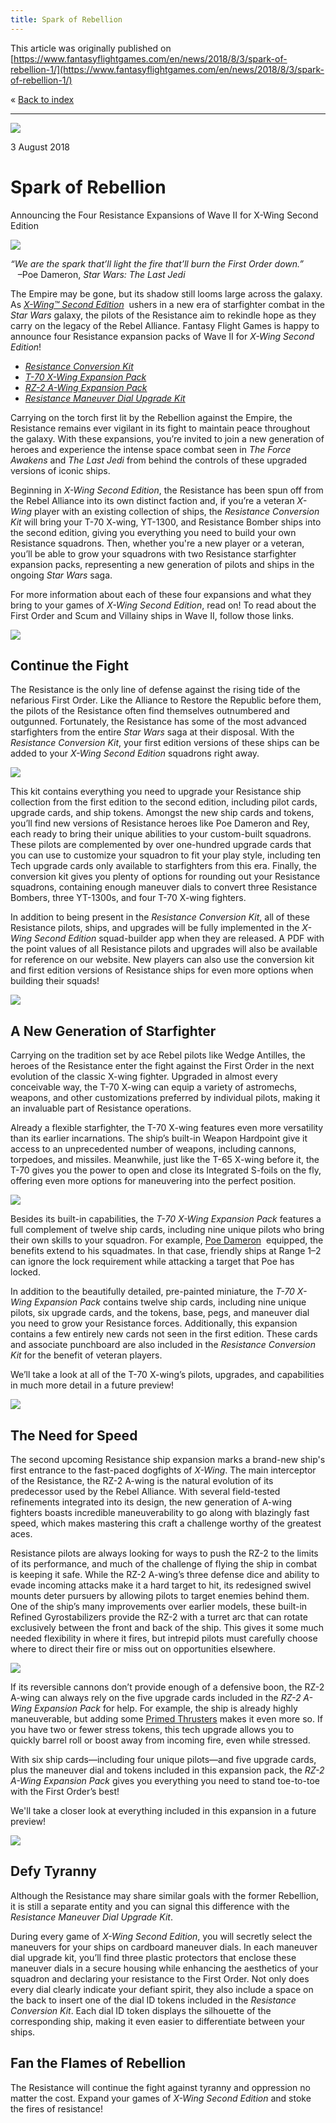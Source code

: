 ```yaml
---
title: Spark of Rebellion
---
```


This article was originally published on [https://www.fantasyflightgames.com/en/news/2018/8/3/spark-of-rebellion-1/](https://www.fantasyflightgames.com/en/news/2018/8/3/spark-of-rebellion-1/)

&laquo; [Back to index](../index.md)

---

![](swz19_preview1.jpg)

3 August 2018

Spark of Rebellion
==================

Announcing the Four Resistance Expansions of Wave II for X-Wing Second Edition

![](swz19_faction_spread.png)

_“We are the spark that’ll light the fire that’ll burn the First Order down.”_  
   –Poe Dameron, _Star Wars: The Last Jedi_

The Empire may be gone, but its shadow still looms large across the galaxy. As [_X-Wing™ Second Edition_](https://www.fantasyflightgames.com/en/products/x-wing-second-edition/)  ushers in a new era of starfighter combat in the _Star Wars_ galaxy, the pilots of the Resistance aim to rekindle hope as they carry on the legacy of the Rebel Alliance. Fantasy Flight Games is happy to announce four Resistance expansion packs of Wave II for _X-Wing Second Edition_!

*   _[Resistance Conversion Kit](https://www.fantasyflightgames.com/en/products/x-wing-second-edition/products/resistance-conversion-kit/)_
*   _[T-70 X-Wing Expansion Pack](https://www.fantasyflightgames.com/en/products/x-wing-second-edition/products/x-wing-second-edition-t-70-x-wing-expansion-pack/)_
*   _[RZ-2 A-Wing Expansion Pack](https://www.fantasyflightgames.com/en/products/x-wing-second-edition/products/rz-2-wing-expansion-pack/)_
*   _[Resistance Maneuver Dial Upgrade Kit](https://www.fantasyflightgames.com/en/products/x-wing-second-edition/products/resistance-maneuver-dial-upgrade-kit/)_

Carrying on the torch first lit by the Rebellion against the Empire, the Resistance remains ever vigilant in its fight to maintain peace throughout the galaxy. With these expansions, you’re invited to join a new generation of heroes and experience the intense space combat seen in _The Force Awakens_ and _The Last Jedi_ from behind the controls of these upgraded versions of iconic ships.

Beginning in _X-Wing Second Edition_, the Resistance has been spun off from the Rebel Alliance into its own distinct faction and, if you’re a veteran _X-Wing_ player with an existing collection of ships, the _Resistance Conversion Kit_ will bring your T-70 X-wing, YT-1300, and Resistance Bomber ships into the second edition, giving you everything you need to build your own Resistance squadrons. Then, whether you're a new player or a veteran, you’ll be able to grow your squadrons with two Resistance starfighter expansion packs, representing a new generation of pilots and ships in the ongoing _Star Wars_ saga.

For more information about each of these four expansions and what they bring to your games of _X-Wing Second Edition_, read on! To read about the First Order and Scum and Villainy ships in Wave II, follow those links.

![](swz19_box_left.png)

Continue the Fight
------------------

The Resistance is the only line of defense against the rising tide of the nefarious First Order. Like the Alliance to Restore the Republic before them, the pilots of the Resistance often find themselves outnumbered and outgunned. Fortunately, the Resistance has some of the most advanced starfighters from the entire _Star Wars_ saga at their disposal. With the _Resistance Conversion Kit_, your first edition versions of these ships can be added to your _X-Wing Second Edition_ squadrons right away.

![](swz19_a1_resistance_spread.png)

This kit contains everything you need to upgrade your Resistance ship collection from the first edition to the second edition, including pilot cards, upgrade cards, and ship tokens. Amongst the new ship cards and tokens, you’ll find new versions of Resistance heroes like Poe Dameron and Rey, each ready to bring their unique abilities to your custom-built squadrons. These pilots are complemented by over one-hundred upgrade cards that you can use to customize your squadron to fit your play style, including ten Tech upgrade cards only available to starfighters from this era. Finally, the conversion kit gives you plenty of options for rounding out your Resistance squadrons, containing enough maneuver dials to convert three Resistance Bombers, three YT-1300s, and four T-70 X-wing fighters.

In addition to being present in the _Resistance Conversion Kit_, all of these Resistance pilots, ships, and upgrades will be fully implemented in the _X-Wing Second Edition_ squad-builder app when they are released. A PDF with the point values of all Resistance pilots and upgrades will also be available for reference on our website. New players can also use the conversion kit and first edition versions of Resistance ships for even more options when building their squads!

![](swz25_box_left.png)

A New Generation of Starfighter
-------------------------------

Carrying on the tradition set by ace Rebel pilots like Wedge Antilles, the heroes of the Resistance enter the fight against the First Order in the next evolution of the classic X-wing fighter. Upgraded in almost every conceivable way, the T-70 X-wing can equip a variety of astromechs, weapons, and other customizations preferred by individual pilots, making it an invaluable part of Resistance operations.

Already a flexible starfighter, the T-70 X-wing features even more versatility than its earlier incarnations. The ship’s built-in Weapon Hardpoint give it access to an unprecedented number of weapons, including cannons, torpedoes, and missiles. Meanwhile, just like the T-65 X-wing before it, the T-70 gives you the power to open and close its Integrated S-foils on the fly, offering even more options for maneuvering into the perfect position.

![](swz19_a1_t70-xwing_spread.png)

Besides its built-in capabilities, the _T-70 X-Wing Expansion Pack_ features a full complement of twelve ship cards, including nine unique pilots who bring their own skills to your squadron. For example, [Poe Dameron](swz19_a1_poe-dameron.png)  equipped, the benefits extend to his squadmates. In that case, friendly ships at Range 1–2 can ignore the lock requirement while attacking a target that Poe has locked. 

In addition to the beautifully detailed, pre-painted miniature, the _T-70 X-Wing Expansion Pack_ contains twelve ship cards, including nine unique pilots, six upgrade cards, and the tokens, base, pegs, and maneuver dial you need to grow your Resistance forces. Additionally, this expansion contains a few entirely new cards not seen in the first edition. These cards and associate punchboard are also included in the _Resistance Conversion Kit_ for the benefit of veteran players. 

We’ll take a look at all of the T-70 X-wing’s pilots, upgrades, and capabilities in much more detail in a future preview!

![](swz22_box_left.png)

The Need for Speed
------------------

The second upcoming Resistance ship expansion marks a brand-new ship's first entrance to the fast-paced dogfights of _X-Wing_. The main interceptor of the Resistance, the RZ-2 A-wing is the natural evolution of its predecessor used by the Rebel Alliance. With several field-tested refinements integrated into its design, the new generation of A-wing fighters boasts incredible maneuverability to go along with blazingly fast speed, which makes mastering this craft a challenge worthy of the greatest aces.  

Resistance pilots are always looking for ways to push the RZ-2 to the limits of its performance, and much of the challenge of flying the ship in combat is keeping it safe. While the RZ-2 A-wing’s three defense dice and ability to evade incoming attacks make it a hard target to hit, its redesigned swivel mounts deter pursuers by allowing pilots to target enemies behind them. One of the ship’s many improvements over earlier models, these built-in Refined Gyrostabilizers provide the RZ-2 with a turret arc that can rotate exclusively between the front and back of the ship. This gives it some much needed flexibility in where it fires, but intrepid pilots must carefully choose where to direct their fire or miss out on opportunities elsewhere.

![](swz19_a1_awing_spread.png)

If its reversible cannons don’t provide enough of a defensive boon, the RZ-2 A-wing can always rely on the five upgrade cards included in the _RZ-2 A-Wing Expansion Pack_ for help. For example, the ship is already highly maneuverable, but adding some [Primed Thrusters](swz19_a1_primed-thrusters.png) makes it even more so. If you have two or fewer stress tokens, this tech upgrade allows you to quickly barrel roll or boost away from incoming fire, even while stressed.

With six ship cards—including four unique pilots—and five upgrade cards, plus the maneuver dial and tokens included in this expansion pack, the _RZ-2 A-Wing Expansion Pack_ gives you everything you need to stand toe-to-toe with the First Order’s best!

We'll take a closer look at everything included in this expansion in a future preview!

![](swz21_box_left.png)

Defy Tyranny
------------

Although the Resistance may share similar goals with the former Rebellion, it is still a separate entity and you can signal this difference with the _Resistance Maneuver Dial Upgrade Kit_.

During every game of _X-Wing Second Edition_, you will secretly select the maneuvers for your ships on cardboard maneuver dials. In each maneuver dial upgrade kit, you’ll find three plastic protectors that enclose these maneuver dials in a secure housing while enhancing the aesthetics of your squadron and declaring your resistance to the First Order. Not only does every dial clearly indicate your defiant spirit, they also include a space on the back to insert one of the dial ID tokens included in the _Resistance Conversion Kit_. Each dial ID token displays the silhouette of the corresponding ship, making it even easier to differentiate between your ships.

Fan the Flames of Rebellion
---------------------------

The Resistance will continue the fight against tyranny and oppression no matter the cost. Expand your games of _X-Wing Second Edition_ and stoke the fires of resistance! 

[](http://community.fantasyflightgames.com/index.php?/forum/222-x-wing/)